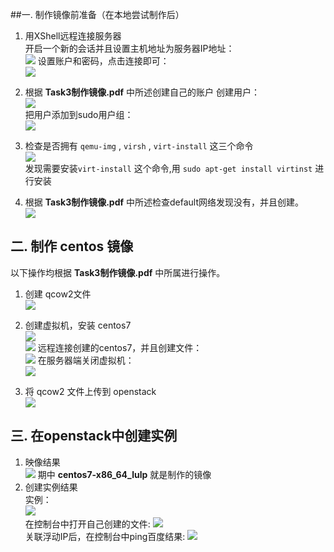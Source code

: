 ##一. 制作镜像前准备（在本地尝试制作后）
1. 用XShell远程连接服务器   
开启一个新的会话并且设置主机地址为服务器IP地址：  
![](images/Xshell01.png)
设置账户和密码，点击连接即可：  
![](images/XShell02.png)

2. 根据 **Task3制作镜像.pdf** 中所述创建自己的账户
创建用户：  
![](images/adduser.png)  
把用户添加到sudo用户组：  
![](images/addsudoUser.png)

3. 检查是否拥有 `qemu-img` , `virsh` , `virt-install` 这三个命令  
![](images/checkCommand.png)  
发现需要安装`virt-install` 这个命令,用 `sudo apt-get install virtinst` 进行安装

4. 根据 **Task3制作镜像.pdf** 中所述检查default网络发现没有，并且创建。  
![](images/checkAndCrateDefaultNet.png)  

## 二. 制作 centos 镜像
以下操作均根据 **Task3制作镜像.pdf** 中所属进行操作。

1. 创建 qcow2文件  
![](images/createQcow2.png)  
2. 创建虚拟机，安装 centos7  
![](images/createVm.png)  
![](images/installVm.png)
远程连接创建的centos7，并且创建文件：  
![](images/createTxt.png)
在服务器端关闭虚拟机：  
![](images/shutdownVm.png)

3. 将 qcow2 文件上传到 openstack  
![](images/uploadQcow2.png)
## 三. 在openstack中创建实例
1. 映像结果  
![](images/imageResult.png)
期中 **centos7-x86_64_lulp** 就是制作的镜像  
2. 创建实例结果   
实例：  
![](images/createInstance.png)  
在控制台中打开自己创建的文件: 
![](images/instance.png)  
关联浮动IP后，在控制台中ping百度结果:
![](images/pingExtNet.png)

